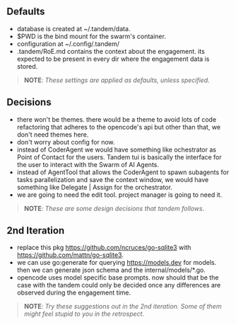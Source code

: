## Defaults
- database is created at ~/.tandem/data.
- $PWD is the bind mount for the swarm's container.
- configuration at ~/.config/.tandem/
- .tandem/RoE.md contains the context about the engagement. its expected to be present in every dir where the engagement data is stored.
> **NOTE**: *These settings are applied as defaults, unless specified.*

## Decisions
- there won't be themes. there would be a theme to avoid lots of code refactoring that adheres to the opencode's api but other than that, we don't need themes here.
- don't worry about config for now.
- instead of CoderAgent we would have something like ochestrator as Point of Contact for the users. Tandem tui is basically the interface for the user to interact with the Swarm of AI Agents.
- instead of AgentTool that allows the CoderAgent to spawn subagents for tasks parallelization and save the context window, we would have something like Delegate | Assign for the orchestrator.
- we are going to need the edit tool. project manager is going to need it.
> **NOTE**: *These are some design decisions that tandem follows*.


## 2nd Iteration
- replace this pkg https://github.com/ncruces/go-sqlite3 with https://github.com/mattn/go-sqlite3.
- we can use go:generate for querying https://models.dev for models. then we can generate json schema and the internal/models/*.go.
- opencode uses model specific base prompts. now should that be the case with the tandem could only be decided once any differences are observed during the engagement time.
> **NOTE**: *Try these suggestions out in the 2nd iteration. Some of them might feel stupid to you in the retrospect.*